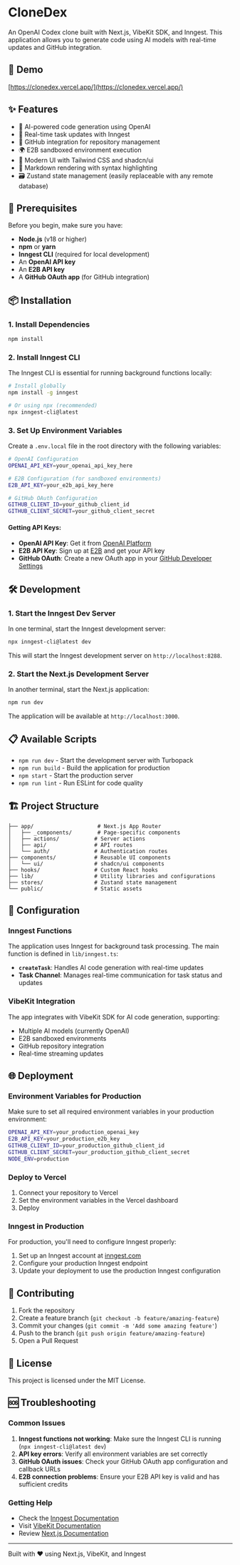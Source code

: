 # CloneDex

An OpenAI Codex clone built with Next.js, VibeKit SDK, and Inngest. This application allows you to generate code using AI models with real-time updates and GitHub integration.

## 🔗 Demo 

[https://clonedex.vercel.app/](https://clonedex.vercel.app/)

## ✨ Features

- 🤖 AI-powered code generation using OpenAI
- 🔄 Real-time task updates with Inngest
- 🐙 GitHub integration for repository management
- 🌍 E2B sandboxed environment execution
- 🎨 Modern UI with Tailwind CSS and shadcn/ui
- 📝 Markdown rendering with syntax highlighting
- 🗃️ Zustand state management (easily replaceable with any remote database)

## 🚀 Prerequisites

Before you begin, make sure you have:

- **Node.js** (v18 or higher)
- **npm** or **yarn**
- **Inngest CLI** (required for local development)
- An **OpenAI API key**
- An **E2B API key**
- A **GitHub OAuth app** (for GitHub integration)

## 📦 Installation

### 1. Install Dependencies

```bash
npm install
```

### 2. Install Inngest CLI

The Inngest CLI is essential for running background functions locally:

```bash
# Install globally
npm install -g inngest

# Or using npx (recommended)
npx inngest-cli@latest
```

### 3. Set Up Environment Variables

Create a `.env.local` file in the root directory with the following variables:

```bash
# OpenAI Configuration
OPENAI_API_KEY=your_openai_api_key_here

# E2B Configuration (for sandboxed environments)
E2B_API_KEY=your_e2b_api_key_here

# GitHub OAuth Configuration
GITHUB_CLIENT_ID=your_github_client_id
GITHUB_CLIENT_SECRET=your_github_client_secret
```

#### Getting API Keys:

- **OpenAI API Key**: Get it from [OpenAI Platform](https://platform.openai.com/api-keys)
- **E2B API Key**: Sign up at [E2B](https://e2b.dev/) and get your API key
- **GitHub OAuth**: Create a new OAuth app in your [GitHub Developer Settings](https://github.com/settings/developers)

## 🛠️ Development

### 1. Start the Inngest Dev Server

In one terminal, start the Inngest development server:

```bash
npx inngest-cli@latest dev
```

This will start the Inngest development server on `http://localhost:8288`.

### 2. Start the Next.js Development Server

In another terminal, start the Next.js application:

```bash
npm run dev
```

The application will be available at `http://localhost:3000`.

## 📋 Available Scripts

- `npm run dev` - Start the development server with Turbopack
- `npm run build` - Build the application for production
- `npm start` - Start the production server
- `npm run lint` - Run ESLint for code quality

## 🏗️ Project Structure

```
├── app/                    # Next.js App Router
│   ├── _components/        # Page-specific components
│   ├── actions/           # Server actions
│   ├── api/               # API routes
│   └── auth/              # Authentication routes
├── components/            # Reusable UI components
│   └── ui/                # shadcn/ui components
├── hooks/                 # Custom React hooks
├── lib/                   # Utility libraries and configurations
├── stores/                # Zustand state management
└── public/                # Static assets
```

## 🔧 Configuration

### Inngest Functions

The application uses Inngest for background task processing. The main function is defined in `lib/inngest.ts`:

- **`createTask`**: Handles AI code generation with real-time updates
- **Task Channel**: Manages real-time communication for task status and updates

### VibeKit Integration

The app integrates with VibeKit SDK for AI code generation, supporting:

- Multiple AI models (currently OpenAI)
- E2B sandboxed environments
- GitHub repository integration
- Real-time streaming updates

## 🌐 Deployment

### Environment Variables for Production

Make sure to set all required environment variables in your production environment:

```bash
OPENAI_API_KEY=your_production_openai_key
E2B_API_KEY=your_production_e2b_key
GITHUB_CLIENT_ID=your_production_github_client_id
GITHUB_CLIENT_SECRET=your_production_github_client_secret
NODE_ENV=production
```

### Deploy to Vercel

1. Connect your repository to Vercel
2. Set the environment variables in the Vercel dashboard
3. Deploy

### Inngest in Production

For production, you'll need to configure Inngest properly:

1. Set up an Inngest account at [inngest.com](https://inngest.com)
2. Configure your production Inngest endpoint
3. Update your deployment to use the production Inngest configuration

## 🤝 Contributing

1. Fork the repository
2. Create a feature branch (`git checkout -b feature/amazing-feature`)
3. Commit your changes (`git commit -m 'Add some amazing feature'`)
4. Push to the branch (`git push origin feature/amazing-feature`)
5. Open a Pull Request

## 📄 License

This project is licensed under the MIT License.

## 🆘 Troubleshooting

### Common Issues

1. **Inngest functions not working**: Make sure the Inngest CLI is running (`npx inngest-cli@latest dev`)
2. **API key errors**: Verify all environment variables are set correctly
3. **GitHub OAuth issues**: Check your GitHub OAuth app configuration and callback URLs
4. **E2B connection problems**: Ensure your E2B API key is valid and has sufficient credits

### Getting Help

- Check the [Inngest Documentation](https://www.inngest.com/docs)
- Visit [VibeKit Documentation](https://vibekit.dev/docs)
- Review [Next.js Documentation](https://nextjs.org/docs)

---

Built with ❤️ using Next.js, VibeKit, and Inngest
